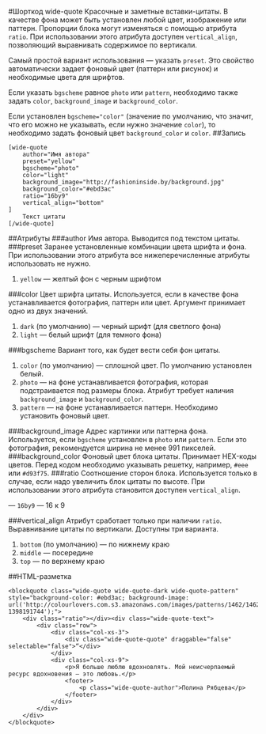 #Шорткод wide-quote
Красочные и заметные вставки-цитаты. В качестве фона может быть установлен любой цвет, изображение или паттерн. Пропорции блока могут изменяться с помощью атрибута `ratio`. При использовании этого атрибута доступен `vertical_align`, позволяющий выравнивать содержимое по вертикали.

Самый простой вариант использования — указать `preset`. Это свойство автоматически задает фоновый цвет (паттерн или рисунок) и необходимые цвета для шрифтов.

Если указать `bgscheme` равное `photo` или `pattern`, необходимо также задать `color`, `background_image` и `background_color`.

Если установлен `bgscheme="color"` (значение по умолчанию, что значит, что его можно не указывать, если нужно значение `color`), то необходимо задать фоновый цвет `background_color` и `color`.
##Запись
```
[wide-quote
	author="Имя автора"
	preset="yellow"
	bgscheme="photo"
	color="light"
	background_image="http://fashioninside.by/background.jpg"
	background_color="#ebd3ac"
	ratio="16by9"
	vertical_align="bottom"
]
	Текст цитаты
[/wide-quote]
```
##Атрибуты
###author
Имя автора. Выводится под текстом цитаты.
###preset
Заранее установленные комбинации цвета шрифта и фона. При использовании этого атрибута все нижеперечисленные атрибуты использовать не нужно.

 1. `yellow` — желтый фон с черным шрифтом

###color
Цвет шрифта цитаты. Используется, если в качестве фона устанавливается фотография, паттерн или цвет. Аргумент принимает одно из двух значений.

 1. `dark` (по умолчанию) — черный шрифт (для светлого фона)
 2. `light` — белый шрифт (для темного фона)

###bgscheme
Вариант того, как будет вести себя фон цитаты.

 1. `color` (по умолчанию) — сплошной цвет. По умолчанию установлен белый.
 2. `photo` — на фоне устанавливается фотография, которая подстраивается под размеры блока. Атрибут требует наличия `background_image` и `background_color`.
 3. `pattern` — на фоне устанавливается паттерн. Необходимо установить фоновый цвет.

###background_image
Адрес картинки или паттерна фона. Используется, если `bgscheme` установлен в `photo` или `pattern`. Если это фотография, рекомендуется ширина не менее 991 пикселей.
###background_color
Фоновый цвет блока цитаты. Принимает HEX-коды цветов. Перед кодом необходимо указывать решетку, например, `#eee` или `#d93f75`.
###ratio
Соотношение сторон блока. Используется только в случае, если надо увеличить блок цитаты по высоте. При использовании этого атрибута становится доступен `vertical_align`.

 — `16by9` — 16 к 9

###vertical_align
Атрибут сработает только при наличии `ratio`. Выравнивание цитаты по вертикали. Доступны три варианта.

 1. `bottom` (по умолчанию) — по нижнему краю
 2. `middle` — посередине
 3. `top` — по верхнему краю

##HTML-разметка
```
<blockquote class="wide-quote wide-quote-dark wide-quote-pattern"  style="background-color: #ebd3ac; background-image: url('http://colourlovers.com.s3.amazonaws.com/images/patterns/1462/1462099.png?1398191744');">
	<div class="ratio"></div><div class="wide-quote-text">
		<div class="row">
			<div class="col-xs-3">
				<div class="wide-quote-quote" draggable="false" selectable="false">“</div>
			</div>
			<div class="col-xs-9">
				<p>Я больше люблю вдохновлять. Мой неисчерпаемый ресурс вдохновения – это любовь.</p>
				<footer>
					<p class="wide-quote-author">Полина Рябцева</p>
				</footer>
			</div>
		</div>
	</div>
</blockquote>
```